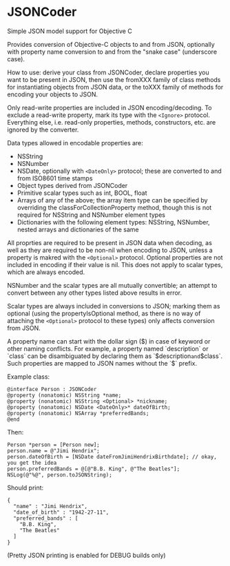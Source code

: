 # JSONCoder
Simple JSON model support for Objective C

Provides conversion of Objective-C objects to and from JSON, optionally with property name conversion to and from the "snake case" (underscore case).

How to use: derive your class from JSONCoder, declare properties you want to be present in JSON, then use the fromXXX family of class methods for instantiating objects from JSON data, or the toXXX family of methods for encoding your objects to JSON.

Only read-write properties are included in JSON encoding/decoding. To exclude a read-write property, mark its type with the `<Ignore>` protocol. Everything else, i.e. read-only properties, methods, constructors, etc. are ignored by the converter.

Data types allowed in encodable properties are:
	
- NSString
- NSNumber
- NSDate, optionally with `<DateOnly>` protocol; these are converted to and from ISO8601 time stamps
- Object types derived from JSONCoder
- Primitive scalar types such as int, BOOL, float
- Arrays of any of the above; the array item type can be specified by overriding the classForCollectionProperty method, though this is not required for NSString and NSNumber element types
- Dictionaries with the following element types: NSString, NSNumber, nested arrays and dictionaries of the same

All proprties are required to be present in JSON data when decoding, as well as they are required to be non-nil when encoding to JSON, unless a property is makred with the `<Optional>` protocol. Optional properties are not included in encoding if their value is nil. This does not apply to scalar types, which are always encoded.

NSNumber and the scalar types are all mutually convertible; an attempt to convert between any other types listed above results in error.

Scalar types are always included in conversions to JSON; marking them as optional (using the propertyIsOptional method, as there is no way of attaching the `<Optional>` protocol to these types) only affects conversion from JSON.

A property name can start with the dollar sign ($) in case of keyword or other naming conflicts. For example, a property named `description` or `class` can be disambiguated by declaring them as `$description` and `$class`. Such properties are mapped to JSON names without the `$` prefix.

Example class:

    @interface Person : JSONCoder
    @property (nonatomic) NSString *name;
    @property (nonatomic) NSString <Optional> *nickname;
    @property (nonatomic) NSDate <DateOnly>* dateOfBirth;
    @property (nonatomic) NSArray *preferredBands;
    @end

Then:

    Person *person = [Person new];
    person.name = @"Jimi Hendrix";
    person.dateOfBirth = [NSDate dateFromJimiHendrixBirthdate]; // okay, you get the idea
    person.preferredBands = @[@"B.B. King", @"The Beatles"];
    NSLog(@"%@", person.toJSONString);

Should print:

    {
      "name" : "Jimi Hendrix",
      "date_of_birth" : "1942-27-11",
      "preferred_bands" : [
        "B.B. King",
        "The Beatles"
      ]
    }

(Pretty JSON printing is enabled for DEBUG builds only)
